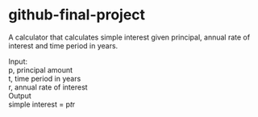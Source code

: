 # github-final-project

A calculator that calculates simple interest given principal, annual rate of interest and time period in years.  

Input:  
     p, principal amount  
     t, time period in years  
     r, annual rate of interest  
Output  
     simple interest = p*t*r
